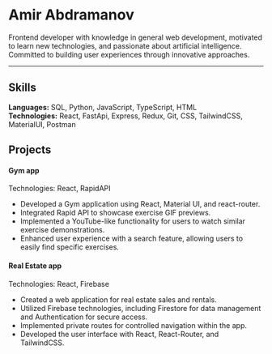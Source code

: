 # Amir Abdramanov

Frontend developer with knowledge in general web development, motivated to learn new technologies, and passionate about artificial intelligence. Committed to building user experiences through innovative approaches.

---

## Skills

**Languages:** SQL, Python, JavaScript, TypeScript, HTML  
**Technologies:** React, FastApi, Express, Redux, Git, CSS, TailwindCSS, MaterialUI, Postman

## Projects

#### Gym app

Technologies: React, RapidAPI

- Developed a Gym application using React, Material UI, and react-router.
- Integrated Rapid API to showcase exercise GIF previews.
- Implemented a YouTube-like functionality for users to watch similar exercise demonstrations.
- Enhanced user experience with a search feature, allowing users to easily find specific exercises.

#### Real Estate app

Technologies: React, Firebase

- Created a web application for real estate sales and rentals.
- Utilized Firebase technologies, including Firestore for data management and Authentication for secure access.
- Implemented private routes for controlled navigation within the app.
- Developed the user interface with React, React-Router, and TailwindCSS.
